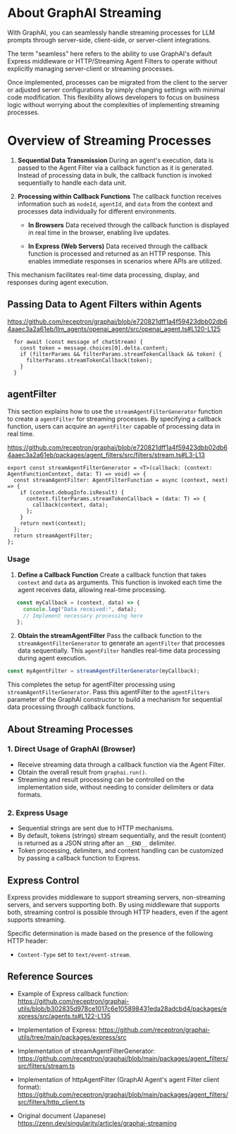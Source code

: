 # About GraphAI Streaming

With GraphAI, you can seamlessly handle streaming processes for LLM prompts through server-side, client-side, or server-client integrations.

The term "seamless" here refers to the ability to use GraphAI's default Express middleware or HTTP/Streaming Agent Filters to operate without explicitly managing server-client or streaming processes.

Once implemented, processes can be migrated from the client to the server or adjusted server configurations by simply changing settings with minimal code modification. This flexibility allows developers to focus on business logic without worrying about the complexities of implementing streaming processes.

# Overview of Streaming Processes

1. **Sequential Data Transmission**
   During an agent's execution, data is passed to the Agent Filter via a callback function as it is generated. Instead of processing data in bulk, the callback function is invoked sequentially to handle each data unit.

2. **Processing within Callback Functions**
   The callback function receives information such as `nodeId`, `agentId`, and `data` from the context and processes data individually for different environments.

   - **In Browsers**
     Data received through the callback function is displayed in real time in the browser, enabling live updates.

   - **In Express (Web Servers)**
     Data received through the callback function is processed and returned as an HTTP response. This enables immediate responses in scenarios where APIs are utilized.

This mechanism facilitates real-time data processing, display, and responses during agent execution.

## Passing Data to Agent Filters within Agents

https://github.com/receptron/graphai/blob/e720821dff1a4f59423dbb02db64aaec3a2a61eb/llm_agents/openai_agent/src/openai_agent.ts#L120-L125

```
  for await (const message of chatStream) {
    const token = message.choices[0].delta.content;
    if (filterParams && filterParams.streamTokenCallback && token) {
      filterParams.streamTokenCallback(token);
    }
  }
```

## agentFilter

This section explains how to use the `streamAgentFilterGenerator` function to create a `agentFilter` for streaming processes. By specifying a callback function, users can acquire an `agentFilter` capable of processing data in real time.

https://github.com/receptron/graphai/blob/e720821dff1a4f59423dbb02db64aaec3a2a61eb/packages/agent_filters/src/filters/stream.ts#L3-L13

```
export const streamAgentFilterGenerator = <T>(callback: (context: AgentFunctionContext, data: T) => void) => {
  const streamAgentFilter: AgentFilterFunction = async (context, next) => {
    if (context.debugInfo.isResult) {
      context.filterParams.streamTokenCallback = (data: T) => {
        callback(context, data);
      };
    }
    return next(context);
  };
  return streamAgentFilter;
};
```

### Usage

1. **Define a Callback Function**
   Create a callback function that takes `context` and `data` as arguments. This function is invoked each time the agent receives data, allowing real-time processing.

```typescript
   const myCallback = (context, data) => {
     console.log("Data received:", data);
     // Implement necessary processing here
   };
```

2. **Obtain the streamAgentFilter**
   Pass the callback function to the `streamAgentFilterGenerator` to generate an `agentFilter` that processes data sequentially. This `agentFilter` handles real-time data processing during agent execution.

```typescript
const myAgentFilter = streamAgentFilterGenerator(myCallback);
```

This completes the setup for agentFilter processing using `streamAgentFilterGenerator`. Pass this agentFilter to the `agentFilters` parameter of the GraphAI constructor to build a mechanism for sequential data processing through callback functions.

## About Streaming Processes

### 1. Direct Usage of GraphAI (Browser)

- Receive streaming data through a callback function via the Agent Filter.
- Obtain the overall result from `graphai.run()`.
- Streaming and result processing can be controlled on the implementation side, without needing to consider delimiters or data formats.

### 2. Express Usage

- Sequential strings are sent due to HTTP mechanisms.
- By default, tokens (strings) stream sequentially, and the result (content) is returned as a JSON string after an `__END__` delimiter.
- Token processing, delimiters, and content handling can be customized by passing a callback function to Express.

## Express Control

Express provides middleware to support streaming servers, non-streaming servers, and servers supporting both. By using middleware that supports both, streaming control is possible through HTTP headers, even if the agent supports streaming.

Specific determination is made based on the presence of the following HTTP header:

- `Content-Type` set to `text/event-stream`.

## Reference Sources

- Example of Express callback function:
  https://github.com/receptron/graphai-utils/blob/b302835d978ce1017c6e105898431eda28adcbd4/packages/express/src/agents.ts#L122-L135

- Implementation of Express:
  https://github.com/receptron/graphai-utils/tree/main/packages/express/src

- Implementation of streamAgentFilterGenerator:
  https://github.com/receptron/graphai/blob/main/packages/agent_filters/src/filters/stream.ts

- Implementation of httpAgentFilter (GraphAI Agent's agent Filter client format):
  https://github.com/receptron/graphai/blob/main/packages/agent_filters/src/filters/http_client.ts

- Original document (Japanese) https://zenn.dev/singularity/articles/graphai-streaming
